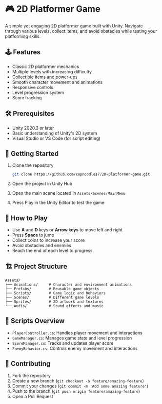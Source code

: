 # 🎮 2D Platformer Game

A simple yet engaging 2D platformer game built with Unity. Navigate through various levels, collect items, and avoid obstacles while testing your platforming skills.

## 🕹️ Features

- Classic 2D platformer mechanics
- Multiple levels with increasing difficulty
- Collectible items and power-ups
- Smooth character movement and animations
- Responsive controls
- Level progression system
- Score tracking

## 🛠️ Prerequisites

- Unity 2020.3 or later
- Basic understanding of Unity's 2D system
- Visual Studio or VS Code (for script editing)

## 🚀 Getting Started

1. Clone the repository
   ```bash
   git clone https://github.com/cupnoodles7/2D-platformer-game.git
   ```

2. Open the project in Unity Hub

3. Open the main scene located in `Assets/Scenes/MainMenu`

4. Press Play in the Unity Editor to test the game

## 🎯 How to Play

- Use **A** and **D** keys or **Arrow keys** to move left and right
- Press **Space** to jump
- Collect coins to increase your score
- Avoid obstacles and enemies
- Reach the end of each level to progress

## 🏗️ Project Structure

```
Assets/
├── Animations/     # Character and environment animations
├── Prefabs/        # Reusable game objects
├── Scripts/        # Game logic and behaviors
├── Scenes/         # Different game levels
├── Sprites/        # 2D artwork and textures
└── Audio/          # Sound effects and music
```

## 📝 Scripts Overview

- `PlayerController.cs`: Handles player movement and interactions
- `GameManager.cs`: Manages game state and level progression
- `ScoreManager.cs`: Tracks and updates player score
- `EnemyBehavior.cs`: Controls enemy movement and interactions

## 🤝 Contributing

1. Fork the repository
2. Create a new branch (`git checkout -b feature/amazing-feature`)
3. Commit your changes (`git commit -m 'Add some amazing feature'`)
4. Push to the branch (`git push origin feature/amazing-feature`)
5. Open a Pull Request


